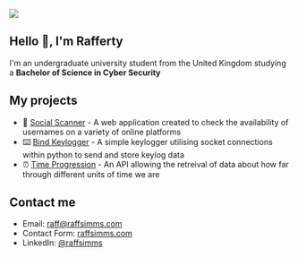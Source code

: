 ![](https://didntlaugh.com/files/raff_banner1.png)

## Hello 👋, I'm **Rafferty**

I'm an undergraduate university student from the United Kingdom studying a **Bachelor of Science in Cyber Security**


## **My projects**
- 📡 [Social Scanner](https://checker.raffsimms.com/) - A web application created to check the availability of usernames on a variety of online platforms
- ⌨️ [Bind Keylogger](https://github.com/fwiko/bind-keylogger/) - A simple keylogger utilising socket connections within python to send and store keylog data
- ⏰ [Time Progression](https://github.com/fwiko/time-progression) - An API allowing the retreival of data about how far through different units of time we are

## **Contact me**

- Email: [raff@raffsimms.com](mailto:raff@raffsimms.com)
- Contact Form: [raffsimms.com](https://raffsimms.com/contact)
- LinkedIn: [@raffsimms](https://www.linkedin.com/in/raffsimms/)
